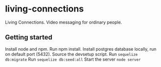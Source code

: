 # living-connections

Living Connections.  Video messaging for ordinary people.

## Getting started

Install node and npm.
Run npm install.
Install postgres database locally, run on default port (5432).
Source the devsetup script.
Run `sequelize db:migrate`
Run `sequelize db:seed:all`
Start the server `node server`

